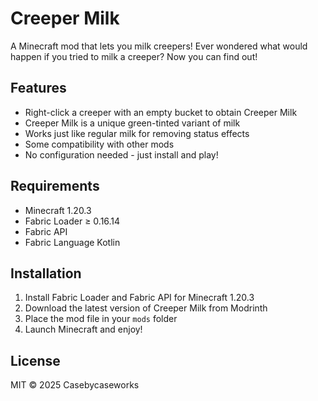 # Creeper Milk

A Minecraft mod that lets you milk creepers! Ever wondered what would happen if you tried to milk a creeper? Now you can find out!

## Features

- Right-click a creeper with an empty bucket to obtain Creeper Milk
- Creeper Milk is a unique green-tinted variant of milk
- Works just like regular milk for removing status effects
- Some compatibility with other mods
- No configuration needed - just install and play!

## Requirements

- Minecraft 1.20.3
- Fabric Loader ≥ 0.16.14
- Fabric API
- Fabric Language Kotlin

## Installation

1. Install Fabric Loader and Fabric API for Minecraft 1.20.3
2. Download the latest version of Creeper Milk from Modrinth
3. Place the mod file in your `mods` folder
4. Launch Minecraft and enjoy!

## License

MIT © 2025 Casebycaseworks